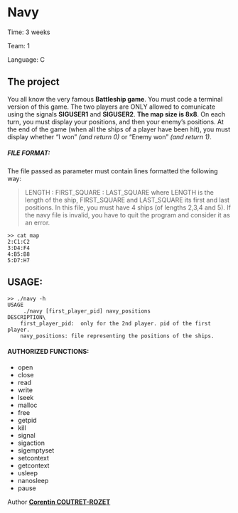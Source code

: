 Navy
===

Time:       3 weeks

Team:       1

Language:   C


The project
----

You all know the very famous **Battleship game**. You must code a terminal version of this game. The two players are ONLY allowed to comunicate using the signals **SIGUSER1** and **SIGUSER2**. **The map size is 8x8**. On each turn, you must display your positions, and then your enemy’s positions. At the end of the game (when all the ships of a player have
been hit), you must display whether “I won” *(and return 0)* or “Enemy won” *(and return 1)*.

##### FILE FORMAT:
The file passed as parameter must contain lines formatted the following way:
> LENGTH : FIRST_SQUARE : LAST_SQUARE
where LENGTH is the length of the ship, FIRST_SQUARE and LAST_SQUARE its first and last positions.
In this file, you must have 4 ships (of lengths 2,3,4 and 5).
If the navy file is invalid, you have to quit the program and consider it as an error.

```
>> cat map
2:C1:C2
3:D4:F4
4:B5:B8
5:D7:H7
```

## USAGE:

```
>> ./navy -h
USAGE
     ./navy [first_player_pid] navy_positions
DESCRIPTION\
    first_player_pid:  only for the 2nd player. pid of the first player.
    navy_positions: file representing the positions of the ships.
```


#### AUTHORIZED FUNCTIONS:
* open
* close
* read
* write
* lseek
* malloc
* free
* getpid
* kill
* signal
* sigaction
* sigemptyset
* setcontext
* getcontext
* usleep
* nanosleep
* pause

Author [**Corentin COUTRET-ROZET**](https://github.com/sheiiva)
